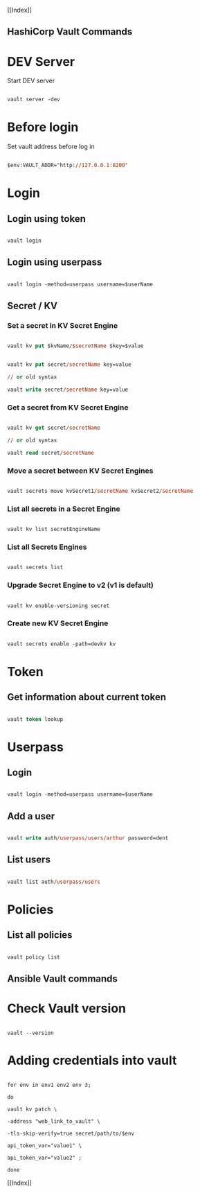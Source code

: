 
[[Index]] 

## HashiCorp Vault Commands

  

# DEV Server

Start DEV server

```ps

vault server -dev

```

  

# Before login

Set vault address before log in

```ps

$env:VAULT_ADDR="http://127.0.0.1:8200"

```

  

# Login

## Login using token

```ps

vault login

```

  

## Login using userpass

```ps

vault login -method=userpass username=$userName

```

  

## Secret / KV

### Set a secret in KV Secret Engine

```ps

vault kv put $kvName/$secretName $key=$value

```

  

```ps

vault kv put secret/secretName key=value

// or old syntax

vault write secret/secretName key=value

```

  

### Get a secret from KV Secret Engine

```ps

vault kv get secret/secretName

// or old syntax

vault read secret/secretName

```

  

### Move a secret between KV Secret Engines

```ps

vault secrets move kvSecret1/secretName kvSecret2/secretName

```

  

### List all secrets in a Secret Engine

```ps

vault kv list secretEngineName

```

  

### List all Secrets Engines

```ps

vault secrets list

```

  

### Upgrade Secret Engine to v2 (v1 is default)

```ps

vault kv enable-versioning secret

```

### Create new KV Secret Engine

```ps

vault secrets enable -path=devkv kv

```

  

# Token

## Get information about current token

```ps

vault token lookup

```

  

# Userpass

## Login

```ps

vault login -method=userpass username=$userName

```

  

## Add a user

```ps

vault write auth/userpass/users/arthur password=dent

```

  

## List users

```ps

vault list auth/userpass/users

```

  

# Policies

## List all policies

```ps

vault policy list

```


## Ansible Vault commands

  

# Check Vault version

  

~~~~

vault --version

~~~~

  

# Adding credentials into vault

  

~~~~

for env in env1 env2 env 3;

do

vault kv patch \

-address "web_link_to_vault" \

-tls-skip-verify=true secret/path/to/$env

api_token_var="value1" \

api_token_var="value2" ;

done

~~~~



[[Index]] 